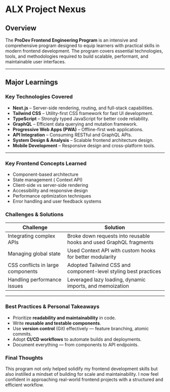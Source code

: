 # ALX Project Nexus

##  Overview

The **ProDev Frontend Engineering Program** is an intensive and comprehensive program designed to equip learners with practical
skills in modern frontend development. The program covers essential technologies, tools, and methodologies required to build scalable, performant, and maintainable user interfaces.

---

##  Major Learnings

### Key Technologies Covered

- **Next.js** – Server-side rendering, routing, and full-stack capabilities.
- **Tailwind CSS** – Utility-first CSS framework for fast UI development.
- **TypeScript** – Strongly typed JavaScript for better code reliability.
- **GraphQL** – Efficient data querying and mutation framework.
- **Progressive Web Apps (PWA)** – Offline-first web applications.
- **API Integration** – Consuming RESTful and GraphQL APIs.
- **System Design & Analysis** – Scalable frontend architecture design.
- **Mobile Development** – Responsive design and cross-platform tools.

---

###  Key Frontend Concepts Learned

- Component-based architecture
- State management ( Context API)
- Client-side vs server-side rendering
- Accessibility and responsive design
- Performance optimization techniques
- Error handling and user feedback systems


### Challenges & Solutions

| Challenge | Solution |
|----------|----------|
| Integrating complex APIs | Broke down requests into reusable hooks and used GraphQL fragments |
| Managing global state | Used Context API with custom hooks for better modularity |
| CSS conflicts in large components | Adopted Tailwind CSS and component-level styling best practices |
| Handling performance issues | Leveraged lazy loading, dynamic imports, and memoization |

---

###  Best Practices & Personal Takeaways

- Prioritize **readability and maintainability** in code.
- Write **reusable and testable components**.
- Use **version control** (Git) effectively — feature branching, atomic commits.
- Adopt **CI/CD workflows** to automate builds and deployments.
- Document everything — from components to API endpoints.



### Final Thoughts

This program not only helped solidify my frontend development skills but also instilled a mindset of building for scale and maintainability. I now feel confident in approaching real-world frontend projects with a structured and efficient workflow.
